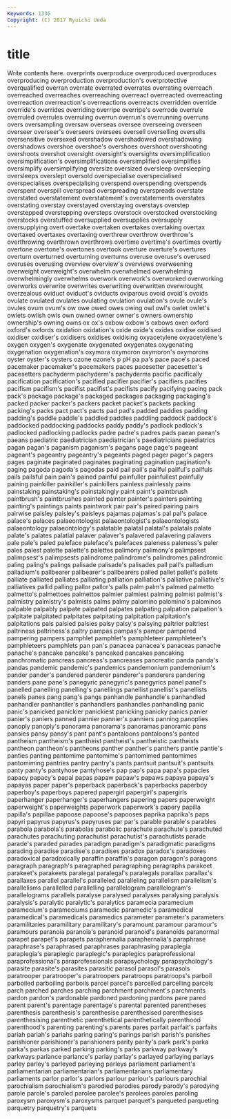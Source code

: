 ```yaml
---
Keywords: 1336 
Copyright: (C) 2017 Ryuichi Ueda
---
```


# title

Write contents here.
overprints overproduce overproduced
overproduces overproducing overproduction overproduction's overprotective overqualified overran overrate overrated overrates
overrating overreach overreached overreaches overreaching overreact overreacted overreacting overreaction overreaction's
overreactions overreacts overridden override override's overrides overriding overripe overripe's overrode
overrule overruled overrules overruling overrun overrun's overrunning overruns overs oversampling
oversaw overseas oversee overseeing overseen overseer overseer's overseers oversees oversell
overselling oversells oversensitive oversexed overshadow overshadowed overshadowing overshadows overshoe overshoe's
overshoes overshoot overshooting overshoots overshot oversight oversight's oversights oversimplification oversimplification's
oversimplifications oversimplified oversimplifies oversimplify oversimplifying oversize oversized oversleep oversleeping oversleeps
overslept oversold overspecialise overspecialised overspecialises overspecialising overspend overspending overspends overspent
overspill overspread overspreading overspreads overstate overstated overstatement overstatement's overstatements overstates
overstating overstay overstayed overstaying overstays overstep overstepped overstepping oversteps overstock
overstocked overstocking overstocks overstuffed oversupplied oversupplies oversupply oversupplying overt overtake
overtaken overtakes overtaking overtax overtaxed overtaxes overtaxing overthrew overthrow overthrow's
overthrowing overthrown overthrows overtime overtime's overtimes overtly overtone overtone's overtones
overtook overture overture's overtures overturn overturned overturning overturns overuse overuse's
overused overuses overusing overview overview's overviews overweening overweight overweight's overwhelm
overwhelmed overwhelming overwhelmingly overwhelms overwork overwork's overworked overworking overworks overwrite
overwrites overwriting overwritten overwrought overzealous oviduct oviduct's oviducts oviparous ovoid
ovoid's ovoids ovulate ovulated ovulates ovulating ovulation ovulation's ovule ovule's
ovules ovum ovum's ow owe owed owes owing owl owl's
owlet owlet's owlets owlish owls own owned owner owner's owners
ownership ownership's owning owns ox ox's oxbow oxbow's oxbows oxen
oxford oxford's oxfords oxidation oxidation's oxide oxide's oxides oxidise oxidised
oxidiser oxidiser's oxidisers oxidises oxidising oxyacetylene oxyacetylene's oxygen oxygen's oxygenate
oxygenated oxygenates oxygenating oxygenation oxygenation's oxymora oxymoron oxymoron's oxymorons oyster
oyster's oysters ozone ozone's p pH pa pa's pace pace's
paced pacemaker pacemaker's pacemakers paces pacesetter pacesetter's pacesetters pachyderm pachyderm's
pachyderms pacific pacifically pacification pacification's pacified pacifier pacifier's pacifiers pacifies
pacifism pacifism's pacifist pacifist's pacifists pacify pacifying pacing pack pack's
package package's packaged packages packaging packaging's packed packer packer's packers
packet packet's packets packing packing's packs pact pact's pacts pad
pad's padded paddies padding padding's paddle paddle's paddled paddles paddling
paddock paddock's paddocked paddocking paddocks paddy paddy's padlock padlock's padlocked
padlocking padlocks padre padre's padres pads paean paean's paeans paediatric
paediatrician paediatrician's paediatricians paediatrics pagan pagan's paganism paganism's pagans page
page's pageant pageant's pageantry pageantry's pageants paged pager pager's pagers
pages paginate paginated paginates paginating pagination pagination's paging pagoda pagoda's
pagodas paid pail pail's pailful pailful's pailfuls pails pailsful pain
pain's pained painful painfuller painfullest painfully paining painkiller painkiller's painkillers
painless painlessly pains painstaking painstaking's painstakingly paint paint's paintbrush paintbrush's
paintbrushes painted painter painter's painters painting painting's paintings paints paintwork
pair pair's paired pairing pairs pairwise paisley paisley's paisleys pajamas
pajamas's pal pal's palace palace's palaces palaeontologist palaeontologist's palaeontologists palaeontology
palaeontology's palatable palatal palatal's palatals palate palate's palates palatial palaver
palaver's palavered palavering palavers pale pale's paled paleface paleface's palefaces
paleness paleness's paler pales palest palette palette's palettes palimony palimony's
palimpsest palimpsest's palimpsests palindrome palindrome's palindromes palindromic paling paling's palings
palisade palisade's palisades pall pall's palladium palladium's pallbearer pallbearer's pallbearers
palled pallet pallet's pallets palliate palliated palliates palliating palliation palliation's
palliative palliative's palliatives pallid palling pallor pallor's palls palm palm's
palmed palmetto palmetto's palmettoes palmettos palmier palmiest palming palmist palmist's
palmistry palmistry's palmists palms palmy palomino palomino's palominos palpable palpably
palpate palpated palpates palpating palpation palpation's palpitate palpitated palpitates palpitating
palpitation palpitation's palpitations pals palsied palsies palsy palsy's palsying paltrier
paltriest paltriness paltriness's paltry pampas pampas's pamper pampered pampering pampers
pamphlet pamphlet's pamphleteer pamphleteer's pamphleteers pamphlets pan pan's panacea panacea's
panaceas panache panache's pancake pancake's pancaked pancakes pancaking panchromatic pancreas
pancreas's pancreases pancreatic panda panda's pandas pandemic pandemic's pandemics pandemonium
pandemonium's pander pander's pandered panderer panderer's panderers pandering panders pane
pane's panegyric panegyric's panegyrics panel panel's panelled panelling panelling's panellings
panellist panellist's panellists panels panes pang pang's pangs panhandle panhandle's
panhandled panhandler panhandler's panhandlers panhandles panhandling panic panic's panicked panickier
panickiest panicking panicky panics panier panier's paniers panned pannier pannier's
panniers panning panoplies panoply panoply's panorama panorama's panoramas panoramic pans
pansies pansy pansy's pant pant's pantaloons pantaloons's panted pantheism pantheism's
pantheist pantheist's pantheistic pantheists pantheon pantheon's pantheons panther panther's panthers
pantie pantie's panties panting pantomime pantomime's pantomimed pantomimes pantomiming pantries
pantry pantry's pants pantsuit pantsuit's pantsuits panty panty's pantyhose pantyhose's
pap pap's papa papa's papacies papacy papacy's papal papas papaw
papaw's papaws papaya papaya's papayas paper paper's paperback paperback's paperbacks
paperboy paperboy's paperboys papered papergirl papergirl's papergirls paperhanger paperhanger's paperhangers
papering papers paperweight paperweight's paperweights paperwork paperwork's papery papilla papilla's
papillae papoose papoose's papooses paprika paprika's paps papyri papyrus papyrus's
papyruses par par's parable parable's parables parabola parabola's parabolas parabolic
parachute parachute's parachuted parachutes parachuting parachutist parachutist's parachutists parade parade's
paraded parades paradigm paradigm's paradigmatic paradigms parading paradise paradise's paradises
paradox paradox's paradoxes paradoxical paradoxically paraffin paraffin's paragon paragon's paragons
paragraph paragraph's paragraphed paragraphing paragraphs parakeet parakeet's parakeets paralegal paralegal's
paralegals parallax parallax's parallaxes parallel parallel's paralleled paralleling parallelism parallelism's
parallelisms parallelled parallelling parallelogram parallelogram's parallelograms parallels paralyse paralysed paralyses
paralysing paralysis paralysis's paralytic paralytic's paralytics paramecia paramecium paramecium's parameciums
paramedic paramedic's paramedical paramedical's paramedicals paramedics parameter parameter's parameters paramilitaries
paramilitary paramilitary's paramount paramour paramour's paramours paranoia paranoia's paranoid paranoid's
paranoids paranormal parapet parapet's parapets paraphernalia paraphernalia's paraphrase paraphrase's paraphrased
paraphrases paraphrasing paraplegia paraplegia's paraplegic paraplegic's paraplegics paraprofessional paraprofessional's paraprofessionals
parapsychology parapsychology's parasite parasite's parasites parasitic parasol parasol's parasols paratrooper
paratrooper's paratroopers paratroops paratroops's parboil parboiled parboiling parboils parcel parcel's
parcelled parcelling parcels parch parched parches parching parchment parchment's parchments
pardon pardon's pardonable pardoned pardoning pardons pare pared parent parent's
parentage parentage's parental parented parentheses parenthesis parenthesis's parenthesise parenthesised parenthesises
parenthesising parenthetic parenthetical parenthetically parenthood parenthood's parenting parenting's parents pares
parfait parfait's parfaits pariah pariah's pariahs paring paring's parings parish
parish's parishes parishioner parishioner's parishioners parity parity's park park's parka
parka's parkas parked parking parking's parks parkway parkway's parkways parlance
parlance's parlay parlay's parlayed parlaying parlays parley parley's parleyed parleying
parleys parliament parliament's parliamentarian parliamentarian's parliamentarians parliamentary parliaments parlor parlor's
parlors parlour parlour's parlours parochial parochialism parochialism's parodied parodies parody
parody's parodying parole parole's paroled parolee parolee's parolees paroles paroling
paroxysm paroxysm's paroxysms parquet parquet's parqueted parqueting parquetry parquetry's parquets
